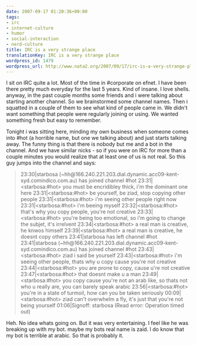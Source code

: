 ```yaml
---
date: 2007-09-17 01:20:36+00:00
tags:
- irc
- internet-culture
- humor
- social-interaction
- nerd-culture
title: IRC is a very strange place
translationKey: IRC is a very strange place
wordpress_id: 1479
wordpress_url: http://www.nata2.org/2007/09/17/irc-is-a-very-strange-place/
---
```


I sit on IRC quite a lot. Most of the time in #corporate on efnet. I have been there pretty much everyday for the last 5 years. Kind of insane. I love shells. anyway, in the past couple months some friends and i were talking about starting another channel. So we brainstormed some channel names. Then i squatted in a couple of them to see what kind of people came in. We didn't want something that people were regularly joining or using. We wanted something fresh but easy to remember.

Tonight i was sitting here, minding my own business when someone comes into #hot (a horrible name, but one we talking about) and just starts talking away. The funny thing is that there is nobody but me and a bot in the channel. And we have similar nicks - so if you were on IRC for more than a couple minutes you would realize that at least one of us is not real. So this guy jumps into the channel and says:
<blockquote>23:30|starbosa (~hh@166.240.221.203.dial.dynamic.acc09-kent-syd.comindico.com.au) has joined channel #hot
23:31|&lt;starbosa:#hot&gt; you must be encridibley thick, i'm the dominant one here
23:31|&lt;starbosa:#hot&gt; be yourself, be ziad, stop copying other people
23:31|&lt;starbosa:#hot&gt; i'm seeing other people right now
23:31|&lt;starbosa:#hot&gt; i'm beeing myself
23:32|&lt;starbosa:#hot&gt; that's why you copy people, you're not creative
23:33|&lt;starbosa:#hot&gt; you're being too emotional, so i'm going to change the subjet, it's irrelvent
23:34|&lt;starbosa:#hot&gt; a real man is creative, he knwos himself
23:39|&lt;starbosa:#hot&gt; a real man is creative, he  doesnt copy others
23:41|starbosa has left channel #hot
23:41|starbosa (~hh@166.240.221.203.dial.dynamic.acc09-kent-syd.comindico.com.au) has joined channel #hot
23:43|&lt;starbosa:#hot&gt; ziad i said be yourself
23:43|&lt;starbosa:#hot&gt; i'm seeing other people, thats why u copy cause you're not creative
23:44|&lt;starbosa:#hot&gt; you are prone to copy, cause u're not creative
23:47|&lt;starbosa:#hot&gt; that doesnt make u a man
23:49|&lt;starbosa:#hot&gt; you copy cause you're not an arab like, so thats not who u really are, you can barely speak arabic
23:56|&lt;starbosa:#hot&gt; you're in a state of turmoil, how can you be taken seriously
00:09|&lt;starbosa:#hot&gt; ziad can't overwhelm a fly, it's just that you're not being yourself
01:06|Signoff: starbosa (Read error: Operation timed out)</blockquote>
Heh. No idea whats going on. But it was very entertaining. I feel like he was breaking up with my bot. maybe my bots real name is zaid. I do know that my bot is terrible at arabic. So that is probably it.